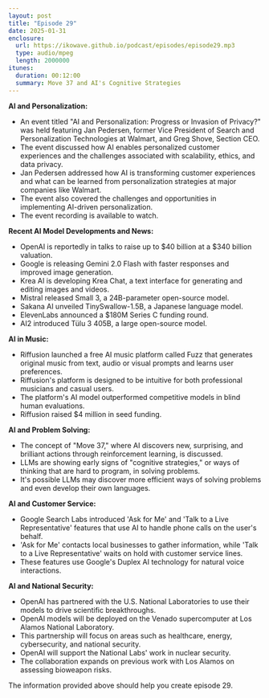 ```yaml
---
layout: post
title: "Episode 29"
date: 2025-01-31
enclosure:
  url: https://ikowave.github.io/podcast/episodes/episode29.mp3
  type: audio/mpeg
  length: 2000000
itunes:
  duration: 00:12:00
  summary: Move 37 and AI's Cognitive Strategies
---
```

**AI and Personalization:**

*   An event titled "AI and Personalization: Progress or Invasion of Privacy?" was held featuring Jan Pedersen, former Vice President of Search and Personalization Technologies at Walmart, and Greg Shove, Section CEO.
*   The event discussed how AI enables personalized customer experiences and the challenges associated with scalability, ethics, and data privacy.
*   Jan Pedersen addressed how AI is transforming customer experiences and what can be learned from personalization strategies at major companies like Walmart.
*   The event also covered the challenges and opportunities in implementing AI-driven personalization.
*   The event recording is available to watch.

**Recent AI Model Developments and News:**

*   OpenAI is reportedly in talks to raise up to $40 billion at a $340 billion valuation.
*   Google is releasing Gemini 2.0 Flash with faster responses and improved image generation.
*   Krea AI is developing Krea Chat, a text interface for generating and editing images and videos.
*   Mistral released Small 3, a 24B-parameter open-source model.
*   Sakana AI unveiled TinySwallow-1.5B, a Japanese language model.
*   ElevenLabs announced a $180M Series C funding round.
*   AI2 introduced Tülu 3 405B, a large open-source model.

**AI in Music:**

*   Riffusion launched a free AI music platform called Fuzz that generates original music from text, audio or visual prompts and learns user preferences.
*   Riffusion's platform is designed to be intuitive for both professional musicians and casual users.
*   The platform's AI model outperformed competitive models in blind human evaluations.
*   Riffusion raised $4 million in seed funding.

**AI and Problem Solving:**

*   The concept of "Move 37," where AI discovers new, surprising, and brilliant actions through reinforcement learning, is discussed.
*  LLMs are showing early signs of "cognitive strategies," or ways of thinking that are hard to program, in solving problems.
*   It's possible LLMs may discover more efficient ways of solving problems and even develop their own languages.

**AI and Customer Service:**

*   Google Search Labs introduced 'Ask for Me' and 'Talk to a Live Representative' features that use AI to handle phone calls on the user's behalf.
*   'Ask for Me' contacts local businesses to gather information, while 'Talk to a Live Representative' waits on hold with customer service lines.
*  These features use Google's Duplex AI technology for natural voice interactions.

**AI and National Security:**

*   OpenAI has partnered with the U.S. National Laboratories to use their models to drive scientific breakthroughs.
*   OpenAI models will be deployed on the Venado supercomputer at Los Alamos National Laboratory.
*   This partnership will focus on areas such as healthcare, energy, cybersecurity, and national security.
*   OpenAI will support the National Labs' work in nuclear security.
*   The collaboration expands on previous work with Los Alamos on assessing bioweapon risks.

The information provided above should help you create episode 29.
